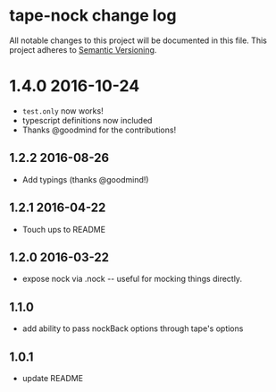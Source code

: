 # tape-nock change log

All notable changes to this project will be documented in this file.
This project adheres to [Semantic Versioning](http://semver.org/).

# 1.4.0 2016-10-24
* `test.only` now works!
* typescript definitions now included
* Thanks @goodmind for the contributions!

## 1.2.2 2016-08-26
* Add typings (thanks @goodmind!)

## 1.2.1 2016-04-22
* Touch ups to README

## 1.2.0 2016-03-22
* expose nock via .nock -- useful for mocking things directly.

## 1.1.0
* add ability to pass nockBack options through tape's options

## 1.0.1
* update README
